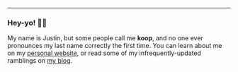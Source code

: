 ---

### Hey-yo! 👋🏻

My name is Justin, but some people call me __koop__, and no one ever pronounces my last name correctly the first time. You can learn about me on my [personal website](https://kopepasah.com), or read some of my infrequently-updated ramblings on [my blog](https://koop.sh).
